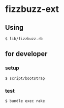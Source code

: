 # fizzbuzz-ext

## Using

`$ lib/fizzbuzz.rb`

## for developer

### setup

`$ script/bootstrap`

### test

`$ bundle exec rake`
